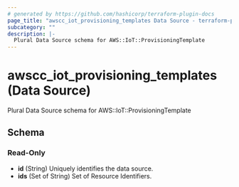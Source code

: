 ```yaml
---
# generated by https://github.com/hashicorp/terraform-plugin-docs
page_title: "awscc_iot_provisioning_templates Data Source - terraform-provider-awscc"
subcategory: ""
description: |-
  Plural Data Source schema for AWS::IoT::ProvisioningTemplate
---
```


# awscc_iot_provisioning_templates (Data Source)

Plural Data Source schema for AWS::IoT::ProvisioningTemplate



<!-- schema generated by tfplugindocs -->
## Schema

### Read-Only

- **id** (String) Uniquely identifies the data source.
- **ids** (Set of String) Set of Resource Identifiers.


